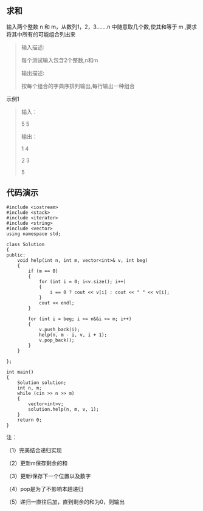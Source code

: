 ## 求和 ##
输入两个整数 n 和 m，从数列1，2，3.......n 中随意取几个数,使其和等于 m ,要求将其中所有的可能组合列出来

> 输入描述:
> 
> 每个测试输入包含2个整数,n和m
> 
> 输出描述:
> 
> 按每个组合的字典序排列输出,每行输出一种组合

示例1

> 输入：
> 
> 5 5
> 
> 输出：
> 
> 1 4
> 
> 2 3
> 
> 5
## 代码演示 ##
    #include <iostream>
    #include <stack>
    #include <iterator>
    #include <string>
    #include <vector>
    using namespace std;
    
    class Solution
    {
    public:	
    	void help(int n, int m, vector<int>& v, int beg) 
    	{  		
    		if (m == 0) 
    		{
    			for (int i = 0; i<v.size(); i++) 
    			{
    				i == 0 ? cout << v[i] : cout << " " << v[i];
    			}
    			cout << endl;
    		}

    		for (int i = beg; i <= n&&i <= m; i++) 
    		{
    			v.push_back(i);
    			help(n, m - i, v, i + 1);
    			v.pop_back();
    		}
    	}
    
    };
    
    int main()
    {
    	Solution solution;
    	int n, m;
    	while (cin >> n >> m)
    	{
    		vector<int>v;
    		solution.help(n, m, v, 1);
    	}
    	return 0;
    }
注：

（1）完美结合递归实现

（2）更新m保存剩余的和

（3）更新i保存下一个位置以及数字

（4）pop是为了不影响本趟递归

（5）递归一直往后加，直到剩余的和为0，则输出
